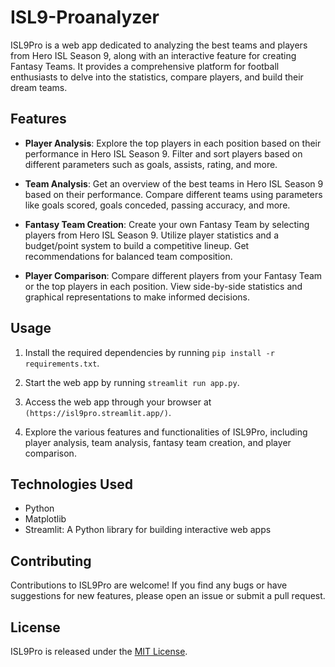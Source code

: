 # ISL9-Proanalyzer

ISL9Pro is a web app dedicated to analyzing the best teams and players from Hero ISL Season 9, along with an interactive feature for creating Fantasy Teams. It provides a comprehensive platform for football enthusiasts to delve into the statistics, compare players, and build their dream teams.

## Features

- **Player Analysis**: Explore the top players in each position based on their performance in Hero ISL Season 9. Filter and sort players based on different parameters such as goals, assists, rating, and more.

- **Team Analysis**: Get an overview of the best teams in Hero ISL Season 9 based on their performance. Compare different teams using parameters like goals scored, goals conceded, passing accuracy, and more.

- **Fantasy Team Creation**: Create your own Fantasy Team by selecting players from Hero ISL Season 9. Utilize player statistics and a budget/point system to build a competitive lineup. Get recommendations for balanced team composition.

- **Player Comparison**: Compare different players from your Fantasy Team or the top players in each position. View side-by-side statistics and graphical representations to make informed decisions.

## Usage

1. Install the required dependencies by running `pip install -r requirements.txt`.

2. Start the web app by running `streamlit run app.py`.

3. Access the web app through your browser at `(https://isl9pro.streamlit.app/)`.

4. Explore the various features and functionalities of ISL9Pro, including player analysis, team analysis, fantasy team creation, and player comparison.

## Technologies Used

- Python
- Matplotlib
- Streamlit: A Python library for building interactive web apps


## Contributing

Contributions to ISL9Pro are welcome! If you find any bugs or have suggestions for new features, please open an issue or submit a pull request.

## License

ISL9Pro is released under the [MIT License](https://opensource.org/licenses/MIT).

